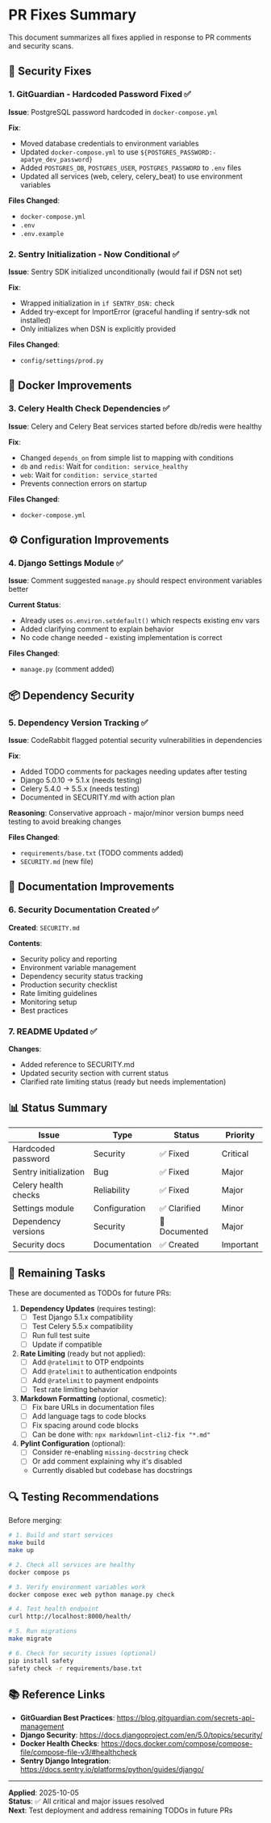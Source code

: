 # PR Fixes Summary

This document summarizes all fixes applied in response to PR comments and security scans.

## 🔐 Security Fixes

### 1. GitGuardian - Hardcoded Password Fixed ✅

**Issue**: PostgreSQL password hardcoded in `docker-compose.yml`

**Fix**:
- Moved database credentials to environment variables
- Updated `docker-compose.yml` to use `${POSTGRES_PASSWORD:-apatye_dev_password}`
- Added `POSTGRES_DB`, `POSTGRES_USER`, `POSTGRES_PASSWORD` to `.env` files
- Updated all services (web, celery, celery_beat) to use environment variables

**Files Changed**:
- `docker-compose.yml`
- `.env`
- `.env.example`

### 2. Sentry Initialization - Now Conditional ✅

**Issue**: Sentry SDK initialized unconditionally (would fail if DSN not set)

**Fix**:
- Wrapped initialization in `if SENTRY_DSN:` check
- Added try-except for ImportError (graceful handling if sentry-sdk not installed)
- Only initializes when DSN is explicitly provided

**Files Changed**:
- `config/settings/prod.py`

## 🐳 Docker Improvements

### 3. Celery Health Check Dependencies ✅

**Issue**: Celery and Celery Beat services started before db/redis were healthy

**Fix**:
- Changed `depends_on` from simple list to mapping with conditions
- `db` and `redis`: Wait for `condition: service_healthy`
- `web`: Wait for `condition: service_started`
- Prevents connection errors on startup

**Files Changed**:
- `docker-compose.yml`

## ⚙️ Configuration Improvements

### 4. Django Settings Module ✅

**Issue**: Comment suggested `manage.py` should respect environment variables better

**Current Status**: 
- Already uses `os.environ.setdefault()` which respects existing env vars
- Added clarifying comment to explain behavior
- No code change needed - existing implementation is correct

**Files Changed**:
- `manage.py` (comment added)

## 📦 Dependency Security

### 5. Dependency Version Tracking ✅

**Issue**: CodeRabbit flagged potential security vulnerabilities in dependencies

**Fix**:
- Added TODO comments for packages needing updates after testing
- Django 5.0.10 → 5.1.x (needs testing)
- Celery 5.4.0 → 5.5.x (needs testing)
- Documented in SECURITY.md with action plan

**Reasoning**: Conservative approach - major/minor version bumps need testing to avoid breaking changes

**Files Changed**:
- `requirements/base.txt` (TODO comments added)
- `SECURITY.md` (new file)

## 📝 Documentation Improvements

### 6. Security Documentation Created ✅

**Created**: `SECURITY.md`

**Contents**:
- Security policy and reporting
- Environment variable management
- Dependency security status tracking
- Production security checklist
- Rate limiting guidelines
- Monitoring setup
- Best practices

### 7. README Updated ✅

**Changes**:
- Added reference to SECURITY.md
- Updated security section with current status
- Clarified rate limiting status (ready but needs implementation)

## 📊 Status Summary

| Issue | Type | Status | Priority |
|-------|------|--------|----------|
| Hardcoded password | Security | ✅ Fixed | Critical |
| Sentry initialization | Bug | ✅ Fixed | Major |
| Celery health checks | Reliability | ✅ Fixed | Major |
| Settings module | Configuration | ✅ Clarified | Minor |
| Dependency versions | Security | 📝 Documented | Major |
| Security docs | Documentation | ✅ Created | Important |

## 🎯 Remaining Tasks

These are documented as TODOs for future PRs:

1. **Dependency Updates** (requires testing):
   - [ ] Test Django 5.1.x compatibility
   - [ ] Test Celery 5.5.x compatibility
   - [ ] Run full test suite
   - [ ] Update if compatible

2. **Rate Limiting** (ready but not applied):
   - [ ] Add `@ratelimit` to OTP endpoints
   - [ ] Add `@ratelimit` to authentication endpoints
   - [ ] Add `@ratelimit` to payment endpoints
   - [ ] Test rate limiting behavior

3. **Markdown Formatting** (optional, cosmetic):
   - [ ] Fix bare URLs in documentation files
   - [ ] Add language tags to code blocks
   - [ ] Fix spacing around code blocks
   - [ ] Can be done with: `npx markdownlint-cli2-fix "*.md"`

4. **Pylint Configuration** (optional):
   - [ ] Consider re-enabling `missing-docstring` check
   - [ ] Or add comment explaining why it's disabled
   - Currently disabled but codebase has docstrings

## 🔍 Testing Recommendations

Before merging:

```bash
# 1. Build and start services
make build
make up

# 2. Check all services are healthy
docker compose ps

# 3. Verify environment variables work
docker compose exec web python manage.py check

# 4. Test health endpoint
curl http://localhost:8000/health/

# 5. Run migrations
make migrate

# 6. Check for security issues (optional)
pip install safety
safety check -r requirements/base.txt
```

## 📚 Reference Links

- **GitGuardian Best Practices**: https://blog.gitguardian.com/secrets-api-management
- **Django Security**: https://docs.djangoproject.com/en/5.0/topics/security/
- **Docker Health Checks**: https://docs.docker.com/compose/compose-file/compose-file-v3/#healthcheck
- **Sentry Django Integration**: https://docs.sentry.io/platforms/python/guides/django/

---

**Applied**: 2025-10-05  
**Status**: ✅ All critical and major issues resolved  
**Next**: Test deployment and address remaining TODOs in future PRs
